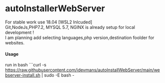 # autoInstallerWebServer
For stable work use 18.04 [WSL2 Inlcuded]
<br>
Git,NodeJs,PHP7.2, MYSQL 5.7, NGINX is already setup for local development ! 
<br>
I am planning add selecting languages,php version,destination foolder for websites.

#### Usage
run in bash ```curl -s https://raw.githubusercontent.com/idevmans/autoInstallWebServer/main/webserver-install.sh | sudo -E bash -
